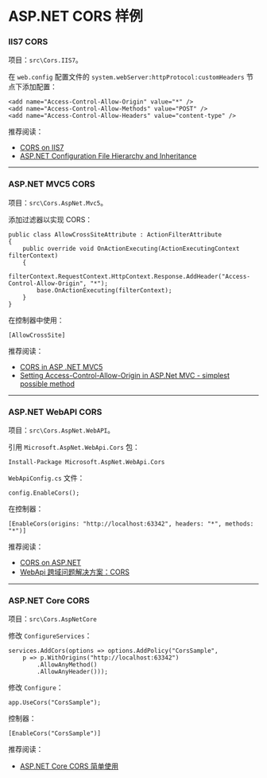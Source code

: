 # ASP.NET CORS 样例

### IIS7 CORS

项目：`src\Cors.IIS7`。

在 `web.config` 配置文件的 `system.webServer:httpProtocol:customHeaders` 节点下添加配置：

```
<add name="Access-Control-Allow-Origin" value="*" />
<add name="Access-Control-Allow-Methods" value="POST" />
<add name="Access-Control-Allow-Headers" value="content-type" />
```

推荐阅读：
+ [CORS on IIS7](https://enable-cors.org/server_iis7.html)
+ [ASP.NET Configuration File Hierarchy and Inheritance](https://msdn.microsoft.com/en-us/library/ms178685.aspx)

***

### ASP.NET MVC5 CORS

项目：`src\Cors.AspNet.Mvc5`。

添加过滤器以实现 CORS：

```
public class AllowCrossSiteAttribute : ActionFilterAttribute
{
    public override void OnActionExecuting(ActionExecutingContext filterContext)
    {
        filterContext.RequestContext.HttpContext.Response.AddHeader("Access-Control-Allow-Origin", "*");
        base.OnActionExecuting(filterContext);
    }
}
```

在控制器中使用：

```
[AllowCrossSite]
```

推荐阅读：
+ [CORS in ASP .NET MVC5](http://stackoverflow.com/questions/27218240/cors-in-asp-net-mvc5)
+ [Setting Access-Control-Allow-Origin in ASP.Net MVC - simplest possible method](http://stackoverflow.com/questions/6290053/setting-access-control-allow-origin-in-asp-net-mvc-simplest-possible-method)

***

### ASP.NET WebAPI CORS

项目：`src\Cors.AspNet.WebAPI`。

引用 `Microsoft.AspNet.WebApi.Cors` 包：

```
Install-Package Microsoft.AspNet.WebApi.Cors
```

`WebApiConfig.cs` 文件：

```
config.EnableCors();
```

在控制器：

```
[EnableCors(origins: "http://localhost:63342", headers: "*", methods: "*")]
```

推荐阅读：
+ [CORS on ASP.NET](https://enable-cors.org/server_aspnet.html)
+ [WebApi 跨域问题解决方案：CORS](http://www.cnblogs.com/landeanfen/p/5177176.html)

***

### ASP.NET Core CORS

项目：`src\Cors.AspNetCore`

修改 `ConfigureServices`：

```
services.AddCors(options => options.AddPolicy("CorsSample",
    p => p.WithOrigins("http://localhost:63342")
        .AllowAnyMethod()
        .AllowAnyHeader()));
```

修改 `Configure`：

```
app.UseCors("CorsSample");
```

控制器：

```
[EnableCors("CorsSample")]
```

推荐阅读：
+ [ASP.NET Core CORS 简单使用](http://www.cnblogs.com/xishuai/p/aspnet-core-cors.html)

